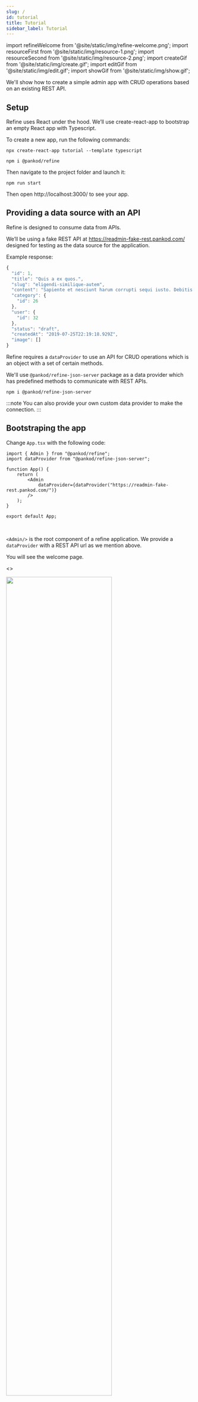 ```yaml
---
slug: /
id: tutorial
title: Tutorial
sidebar_label: Tutorial
---
```


import refineWelcome from '@site/static/img/refine-welcome.png';
import resourceFirst from '@site/static/img/resource-1.png';
import resourceSecond from '@site/static/img/resource-2.png';
import createGif from '@site/static/img/create.gif';
import editGif from '@site/static/img/edit.gif';
import showGif from '@site/static/img/show.gif';

We'll show how to create a simple admin app with CRUD operations based on an existing REST API.

## Setup

Refine uses React under the hood. We’ll use create-react-app to bootstrap an empty React app with Typescript.

To create a new app, run the following commands:

```
npx create-react-app tutorial --template typescript
```

```
npm i @pankod/refine
```

Then navigate to the project folder and launch it:

```
npm run start
```

Then open http://localhost:3000/ to see your app.

## Providing a data source with an API

Refine is designed to consume data from APIs.

We’ll be using a fake REST API at https://readmin-fake-rest.pankod.com/ designed for testing as the data source for the application.

Example response:

```ts title="https://readmin-fake-rest.pankod.com/posts/1"
{
  "id": 1,
  "title": "Quis a ex quos.",
  "slug": "eligendi-similique-autem",
  "content": "Sapiente et nesciunt harum corrupti sequi iusto. Debitis explicabo beatae maiores assumenda. Quia velit quam inventore omnis in doloribus et modi aut. Aut deserunt est molestias sunt fugit rerum natus. Consequuntur quam porro doloribus vel nulla non. Suscipit ut deleniti. Consequatur repellat accusamus. Expedita eos hic amet fugit. Magni odio consequatur aut pariatur error eaque culpa. Officiis minus id et.",
  "category": {
    "id": 26
  },
  "user": {
    "id": 32
  },
  "status": "draft",
  "createdAt": "2019-07-25T22:19:18.929Z",
  "image": []
}
```

Refine requires a `dataProvider` to use an API for CRUD operations which is an object with a set of certain methods.

We'll use `@pankod/refine-json-server` package as a data provider which has predefined methods to communicate with REST APIs.

```
npm i @pankod/refine-json-server
```

:::note
You can also provide your own custom data provider to make the connection.
:::

## Bootstraping the app

Change `App.tsx` with the following code:

```tsx title="src/App.tsx"
import { Admin } from "@pankod/refine";
import dataProvider from "@pankod/refine-json-server";

function App() {
    return (
        <Admin
            dataProvider={dataProvider("https://readmin-fake-rest.pankod.com/")}
        />
    );
}

export default App;
```

<br/>

`<Admin/>` is the root component of a refine application. We provide a `dataProvider` with a REST API url as we mention above.

You will see the welcome page.

<>

<div style={{textAlign: "center"}}>
    <img  width="75%" src={refineWelcome} />
</div>
<br/>
</>

## Connect API with Resources

We'll start forming our app by adding a `<Resource>` component as a child.
A `<Resource>` represents an endpoint in the API by given name property. `name` property of `<Resource />` should be one of the endpoints in your API.

We'll demonstrate how to get data at `/posts` endpoint from `https://readmin-fake-rest.pankod.com` REST API.

```tsx title="src/App.tsx"
//highlight-next-line
import { Admin, Resource } from "@pankod/refine";
import dataProvider from "@pankod/refine-json-server";

function App() {
    return (
        <Admin
            dataProvider={dataProvider("https://readmin-fake-rest.pankod.com/")}
        >
            //highlight-next-line
            <Resource name="posts" />
        </Admin>
    );
}

export default App;
```

<br/>

After adding `<Resource>`, app redirects to a url defined by `name` property.

:::info
`refine` handles route matching out of the box. More info about [routing](#).
:::

<>

<div style={{textAlign: "center"}}>
    <img   src={resourceFirst} />
</div>
<br/>
</>

You'll see a 404 page since `<Resource>` doesn't handle data fetching on its own. CRUD operations is to be done with `refine` hooks.

Components for CRUD operations(list, create, edit, show) should be given to `<Resource>` as props. In this example, we are going to set corresponding custom components to `<Resource>` which uses `refine` hooks to handle data operations and display the list of data.

## Showing and interacting with data

Let's create a `PostList` component to fetch and show posts data. This component will be passed as `list` prop to `<Resource>`

```tsx title="components/pages/posts.tsx"
import {
    List,
    TextField,
    TagField,
    DateField,
    Table,
    useTable,
} from "@pankod/refine";

export const PostList = () => {
    const { tableProps } = useTable({});

    return (
        <List>
            <Table {...tableProps} rowKey="id">
                <Table.Column
                    dataIndex="title"
                    title="title"
                    render={(value) => <TextField value={value} />}
                />
                <Table.Column
                    dataIndex="status"
                    title="status"
                    render={(value) => <TagField value={value} />}
                />
                <Table.Column
                    dataIndex="createdAt"
                    title="createdAt"
                    render={(value) => <DateField format="LLL" value={value} />}
                />
            </Table>
        </List>
    );
};
```

<br/>

### Fetching and managing data

`useTable` is a hook from `refine` that is responsible for fetching data from API with `<Resource>`'s `name` prop using `refine`'s various helper hooks under the hood.

```tsx
const { tableProps } = useTable({});
```

The `tableProps` includes all necessary props for `<Table>` component to show and interact with data properly.

You can find detailed usage of `useTable` from [here](#).

### Showing and formatting data

We wrap `<Table>` with [`<List>`](#) component from `refine`, which adds extra functionalities like a create button and title to the table view.

:::tip
`<List>` is not an obligation at this point. You can prefer to use your own wrapper component.
:::

`refine` apps uses [ant-design](https://ant.design/components/overview/) components to display data. In this example, we'll use `<Table>` component, which is exposed from ant-design to render a table with one row for each record.

Refer to [ant-design docs](https://ant.design/components/table/#API) for more detailed information about `<Table>`.

The render prop of `<Table.Column>` is used to determine how to format and show data. Each `<Table.Column>` maps a different field in the API response, specified by the `dataIndex` prop.

We used `<TextField>`, `<TagField>` and `<DateField>` in `<Table.Column>` to show data in the proper format. These are examples of many more field components from `refine` that are based on ant design components.  
User has full freedom on how to format and show raw data that comes from render prop including ant design components or custom components.

You can find detailed usage of fields from [here](#).

After creating the `<PostList>` component, now it's time to add it to `<Resource>`.

```tsx title="src/App.tsx"
import { Admin, Resource } from "@pankod/refine";
import dataProvider from "@pankod/refine-json-server";
//highlight-next-line
import { PostList } from "./components/pages/posts";

function App() {
    return (
        <Admin
            dataProvider={dataProvider("https://readmin-fake-rest.pankod.com/")}
        >
            //highlight-next-line
            <Resource name="posts" list={PostList} />
        </Admin>
    );
}

export default App;
```

<br />

We can now list `/posts` data successfully as shown below.

<>

<div style={{textAlign: "center"}}>
    <img src={resourceSecond} />
</div>
<br/>
</>

## Handling relationships

## Editing a record

We'll implement a page for editing an existing record.

Let's create a `<PostEdit>` component to edit an existing post. This component will be passed as `list` prop to `<Resource>`.

```tsx title="components/pages/posts.tsx"
import { 
    ...
    //highlight-start
    useForm, 
    Edit, 
    Form, 
    Input, 
    Select
     //highlight-end 
} from "@pankod/refine";

export const PostList = () => { 
    ...
}

export const PostEdit = () => {
    const { formProps, saveButtonProps } = useForm({});

    return (
        <Edit saveButtonProps={saveButtonProps}>
            <Form {...formProps} wrapperCol={{ span: 14 }} layout="vertical">
                <Form.Item label="Title" name="title">
                    <Input />
                </Form.Item>
                <Form.Item label="Status" name="status">
                    <Select
                        options={[
                            {
                                label: "Published",
                                value: "published",
                            },
                            {
                                label: "Draft",
                                value: "draft",
                            },
                        ]}
                    />
                </Form.Item>
            </Form>
        </Edit>
    );
};
```

<br />

After creating the `<PostEdit>` component, now it's time to add it to `<Resource>`.

<br />

```tsx title="src/App.tsx"
import { Admin, Resource } from "@pankod/refine";
import dataProvider from "@pankod/refine-json-server";
//highlight-next-line
import { PostList, PostEdit } from "./components/pages/posts";

function App() {
    return (
        <Admin
            dataProvider={dataProvider("https://refine-fake-rest.pankod.com/")}
        >
            <Resource
                name="posts"
                list={PostList}
                //highlight-next-line
                edit={PostEdit}
            />
        </Admin>
    );
}

export default App;
```

<br />

:::important
`refine` doesn't automatically add an _**edit**_ button by default to each record in `<PostList>` to give access to the edit page which renders the `<PostEdit>` component.

We' ll add a new column to `<Table>` in `<PostList>` to show the action button for edit.   
 `<EditButton>` from refine can be used to navigate to edit page at `/resources/posts/edit`.

You can find detailed usage of `<EditButton>` from [here](#).

<br />


```tsx title="components/pages/posts.tsx"
import {
    ...
    //highlight-start
    Space,
    EditButton
    //highlight-end
} from "@pankod/refine";

export const PostList = () => {
...
    <Table.Column
        title="Actions"
        dataIndex="actions"
        render={(
            _text: string | number,
            record: {
                id: string | number;
            },
        ): React.ReactNode => {
            return(
                <Space>
                    <EditButton size="small" recordItemId={record.id} />
                </Space>
        )}}
    />   
...
}
```

:::

### Managing the form

`useForm` is another skillful hook from `refine` that is responsible for managing form data like creating and editing.

```tsx
const { formProps, saveButtonProps } = useForm({});
```

The `formProps` includes all necessary props for `<Form>` component to manage form data properly.
Similarly `saveButtonProps` includes usefull properties for a button to submit a form.

[Refer to `useForm` documentation for detailed usage. &#8594](#)

### Editing the form

`refine` apps uses [ant-design form components](https://ant.design/components/form/) to handle form management. In this example, we'll use `<Form>` and `<Form.Item>` component, which is exposed from ant-design to manage form inputs.

We wrap `<Form>` with [`<Edit>`](#) component from `refine` that provides save, delete and refresh buttons that can be used for form actions.

:::caution Attention
In edit page, `useForm` hook initializes the form with current record values.
:::

We are getting form values from inputs by passing them as child to `<Form.Item>`. Edited input values are automatically set to form data.

Save button submits the form and issues a `PUT` request to the REST API when clicked. After request responses successfully, app will be navigated to listing page on `resources/posts` with updated data.


[Refer to **How editing works?** section for in depth explanation. &#8594](#)

<br />

<>

<div style={{textAlign: "center"}}>
    <img src={editGif} />
</div>
<br/>
</>

<br />

## Creating a record

We'll implement a page for creating a new record using fake REST API. It has a similar implemantation and managing form methods like [Editing a record](#editing-a-record). 

First create a `<PostCreate>` component to create a new post. This component will be passed as `create` prop to `<Resource>`.

```tsx title="components/pages/posts.tsx"
import { 
    ...
    //highlight-next-line
    Create 
} from "@pankod/refine";

export const PostList = () => { 
    ...
}

export const PostEdit = () => { 
    ...
}

export const PostCreate = () => {
    const { formProps, saveButtonProps } = useForm({});

    return (
        <Create saveButtonProps={saveButtonProps}>
            <Form {...formProps} wrapperCol={{ span: 14 }} layout="vertical">
                <Form.Item label="Title" name="title">
                    <Input />
                </Form.Item>
                <Form.Item label="Status" name="status">
                    <Select
                        options={[
                            {
                                label: "Published",
                                value: "published",
                            },
                            {
                                label: "Draft",
                                value: "draft",
                            },
                        ]}
                    />
                </Form.Item>
            </Form>
        </Create>
    );
};
```

<br />

After creating the `<PostCreate>` component, add it to `<Resource>`.

<br />

```tsx title="src/App.tsx"
import { Admin, Resource } from "@pankod/refine";
import dataProvider from "@pankod/refine-json-server";
//highlight-next-line
import { PostList, PostEdit, PostCreate } from "./components/pages/posts";

function App() {
    return (
        <Admin
            dataProvider={dataProvider("https://refine-fake-rest.pankod.com/")}
        >
            <Resource
                name="posts"
                list={PostList}
                edit={PostEdit}
                //highlight-next-line
                create={PostCreate}
            />
        </Admin>
    );
}

export default App;
```

<br />

:::important
`refine` doesn't automatically add a _**create**_ button by default on top of the `<PostList>` to give access to the create page which renders the `<PostCreate>` component.

Each component given to `<Resource>` will get passed props with `IResourceComponentsProps` interface. If this props are passed to `<List>` wrapper in `<PostList>` component, `<List>` will render a create button in case a `create` component is passed to `<Resource>`.

[More about **IResourceComponentsProps** &#8594](#)

```tsx title="components/pages/posts.tsx"
...
//highlight-next-line
export const PostList = (props: IResourceComponentsProps) => {
    const { tableProps } = useTable({});

    return (
        //highlight-next-line
        <List {...props}>
...
```

:::

<br />


### Filling the form

This part is very similar to [Editing the form](#editing-the-form). Only differences are:

- We wrap `<Form>` with [`<Create>`](#) component from `refine`.

- Save button submits the form and issues a `POST` request to the REST API.

<br />

<div style={{textAlign: "center"}}>
    <img src={createGif} />
</div>
<br/>

<br/>

## Showing a record

Let's implement a page for showing an existing record in detail.

First create a `<PostShow>` component to show an existing post. This component will be passed as `show` prop to `<Resource>`.

```tsx title="components/pages/posts.tsx"
import {
    ...
    //highlight-start 
    Show, 
    useShow, 
    Typography, 
    Tag, 
    ShowButton
    //highlight-end
} from "@pankod/refine";

export const PostList = () => { 
    ...
}

export const PostEdit = () => { 
    ...
}

export const PostCreate = () => { 
    ...
}

export const PostShow = () => {
    const { queryResult } = useShow({});
    const { data, isLoading } = queryResult;
    const record = data?.data;

    return (
        <Show isLoading={isLoading}>
            <Title level={5}>Title</Title>
            <Text>{record?.title}</Text>

            <Title level={5}>Status</Title>
            <Tag>{record?.status}</Tag>
        </Show>
    )
}
```

<br />

After creating the `<PostShow>` component, add it to `<Resource>`.

<br />

```tsx title="src/App.tsx"
import { Admin, Resource } from "@pankod/refine";
import dataProvider from "@pankod/refine-json-server";
//highlight-next-line
import { PostList, PostEdit, PostCreate, PostShow } from "./components/pages/posts";

function App() {
    return (
        <Admin
            dataProvider={dataProvider("https://refine-fake-rest.pankod.com/")}
        >
            <Resource
                name="posts"
                list={PostList}
                edit={PostEdit}
                create={PostCreate}
                //highlight-next-line
                show={PostShow}
            />
        </Admin>
    );
}

export default App;
```

### Fetching record data
```tsx
const { queryResult } = useShow({});
```

`useShow` is another skillful hook from `refine` that is responsible for fetching a single record data.

The `queryResult` includes fetched data and query state like `isLoading` state.

[Refer to `useShow` documentation for detailed usage. &#8594](#)

### Showing the data

Since record data is explicit, there is no constraint on how to present that data. `refine` provides a `<Show>` wrapper component that provides extra features like a `list` and a `refresh` buttons.

[Refer to `<Show>` documentation for detailed usage. &#8594](#)

:::tip
`<Show>` can also render `edit` and `delete` buttons via `canEdit` and `canDelete` props which can be passed from props of `<PostShow>`

```tsx
export const PostShow = (props: IResourceComponentsProps) => {
    ...
    <Show {...props}>
}
```
:::

<br />



<div style={{textAlign: "center"}}>
    <img src={showGif} />
</div>
<br/>
</>

<br />

## Adding search and filters

## Connecting to a real API
